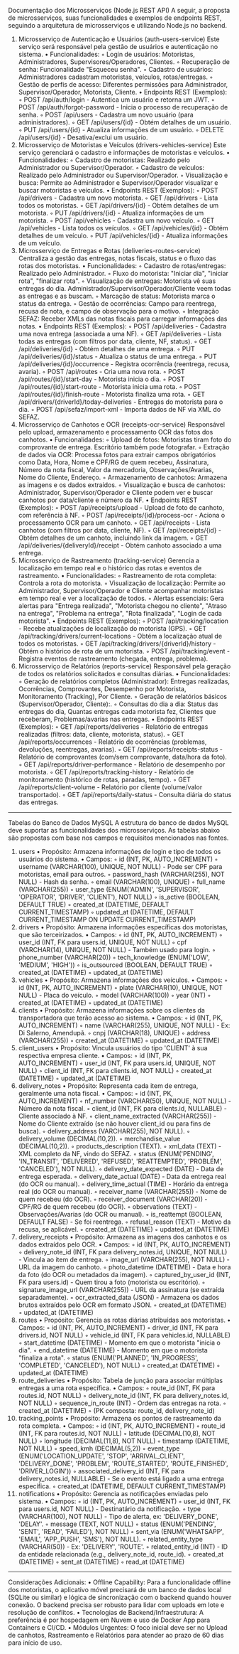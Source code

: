Documentação dos Microsserviços (Node.js REST API)
A seguir, a proposta de microsserviços, suas funcionalidades e exemplos de endpoints REST, seguindo a arquitetura de microsserviços e utilizando Node.js no backend.
1. Microsserviço de Autenticação e Usuários (auth-users-service)
Este serviço será responsável pela gestão de usuários e autenticação no sistema.
• Funcionalidades:
    ◦ Login de usuários: Motoristas, Administradores, Supervisores/Operadores, Clientes.
    ◦ Recuperação de senha: Funcionalidade "Esqueceu senha".
    ◦ Cadastro de usuários: Administradores cadastram motoristas, veículos, rotas/entregas.
    ◦ Gestão de perfis de acesso: Diferentes permissões para Administrador, Supervisor/Operador, Motorista, Cliente.
• Endpoints REST (Exemplos):
    ◦ POST /api/auth/login - Autentica um usuário e retorna um JWT.
    ◦ POST /api/auth/forgot-password - Inicia o processo de recuperação de senha.
    ◦ POST /api/users - Cadastra um novo usuário (para administradores).
    ◦ GET /api/users/{id} - Obtém detalhes de um usuário.
    ◦ PUT /api/users/{id} - Atualiza informações de um usuário.
    ◦ DELETE /api/users/{id} - Desativa/exclui um usuário.
2. Microsserviço de Motoristas e Veículos (drivers-vehicles-service)
Este serviço gerenciará o cadastro e informações de motoristas e veículos.
• Funcionalidades:
    ◦ Cadastro de motoristas: Realizado pelo Administrador ou Supervisor/Operador.
    ◦ Cadastro de veículos: Realizado pelo Administrador ou Supervisor/Operador.
    ◦ Visualização e busca: Permite ao Administrador e Supervisor/Operador visualizar e buscar motoristas e veículos.
• Endpoints REST (Exemplos):
    ◦ POST /api/drivers - Cadastra um novo motorista.
    ◦ GET /api/drivers - Lista todos os motoristas.
    ◦ GET /api/drivers/{id} - Obtém detalhes de um motorista.
    ◦ PUT /api/drivers/{id} - Atualiza informações de um motorista.
    ◦ POST /api/vehicles - Cadastra um novo veículo.
    ◦ GET /api/vehicles - Lista todos os veículos.
    ◦ GET /api/vehicles/{id} - Obtém detalhes de um veículo.
    ◦ PUT /api/vehicles/{id} - Atualiza informações de um veículo.
3. Microsserviço de Entregas e Rotas (deliveries-routes-service)
Centraliza a gestão das entregas, notas fiscais, status e o fluxo das rotas dos motoristas.
• Funcionalidades:
    ◦ Cadastro de rotas/entregas: Realizado pelo Administrador.
    ◦ Fluxo do motorista: "Iniciar dia", "iniciar rota", "finalizar rota".
    ◦ Visualização de entregas: Motorista vê suas entregas do dia. Administrador/Supervisor/Operador/Cliente veem todas as entregas e as buscam.
    ◦ Marcação de status: Motorista marca o status da entrega.
    ◦ Gestão de ocorrências: Campo para reentrega, recusa de nota, e campo de observação para o motivo.
    ◦ Integração SEFAZ: Receber XMLs das notas fiscais para carregar informações das notas.
• Endpoints REST (Exemplos):
    ◦ POST /api/deliveries - Cadastra uma nova entrega (associada a uma NF).
    ◦ GET /api/deliveries - Lista todas as entregas (com filtros por data, cliente, NF, status).
    ◦ GET /api/deliveries/{id} - Obtém detalhes de uma entrega.
    ◦ PUT /api/deliveries/{id}/status - Atualiza o status de uma entrega.
    ◦ PUT /api/deliveries/{id}/occurrence - Registra ocorrência (reentrega, recusa, avaria).
    ◦ POST /api/routes - Cria uma nova rota.
    ◦ POST /api/routes/{id}/start-day - Motorista inicia o dia.
    ◦ POST /api/routes/{id}/start-route - Motorista inicia uma rota.
    ◦ POST /api/routes/{id}/finish-route - Motorista finaliza uma rota.
    ◦ GET /api/drivers/{driverId}/today-deliveries - Entregas do motorista para o dia.
    ◦ POST /api/sefaz/import-xml - Importa dados de NF via XML do SEFAZ.
4. Microsserviço de Canhotos e OCR (receipts-ocr-service)
Responsável pelo upload, armazenamento e processamento OCR das fotos dos canhotos.
• Funcionalidades:
    ◦ Upload de fotos: Motoristas tiram foto do comprovante de entrega. Escritório também pode fotografar.
    ◦ Extração de dados via OCR: Processa fotos para extrair campos obrigatórios como Data, Hora, Nome e CPF/RG de quem recebeu, Assinatura, Número da nota fiscal, Valor da mercadoria, Observações/Avarias, Nome do Cliente, Endereço.
    ◦ Armazenamento de canhotos: Armazena as imagens e os dados extraídos.
    ◦ Visualização e busca de canhotos: Administrador, Supervisor/Operador e Cliente podem ver e buscar canhotos por data/cliente e número da NF.
• Endpoints REST (Exemplos):
    ◦ POST /api/receipts/upload - Upload de foto de canhoto, com referência à NF.
    ◦ POST /api/receipts/{id}/process-ocr - Aciona o processamento OCR para um canhoto.
    ◦ GET /api/receipts - Lista canhotos (com filtros por data, cliente, NF).
    ◦ GET /api/receipts/{id} - Obtém detalhes de um canhoto, incluindo link da imagem.
    ◦ GET /api/deliveries/{deliveryId}/receipt - Obtém canhoto associado a uma entrega.
5. Microsserviço de Rastreamento (tracking-service)
Gerencia a localização em tempo real e o histórico das rotas e eventos de rastreamento.
• Funcionalidades:
    ◦ Rastreamento de rota completa: Controla a rota do motorista.
    ◦ Visualização de localização: Permite ao Administrador, Supervisor/Operador e Cliente acompanhar motoristas em tempo real e ver a localização de todos.
    ◦ Alertas essenciais: Gera alertas para "Entrega realizada", "Motorista chegou no cliente", "Atraso na entrega", "Problema na entrega", "Rota finalizada", "Login de cada motorista".
• Endpoints REST (Exemplos):
    ◦ POST /api/tracking/location - Recebe atualizações de localização do motorista (GPS).
    ◦ GET /api/tracking/drivers/current-locations - Obtém a localização atual de todos os motoristas.
    ◦ GET /api/tracking/drivers/{driverId}/history - Obtém o histórico de rota de um motorista.
    ◦ POST /api/tracking/event - Registra eventos de rastreamento (chegada, entrega, problema).
6. Microsserviço de Relatórios (reports-service)
Responsável pela geração de todos os relatórios solicitados e consultas diárias.
• Funcionalidades:
    ◦ Geração de relatórios completos (Administrador): Entregas realizadas, Ocorrências, Comprovantes, Desempenho por Motorista, Monitoramento (Tracking), Por Cliente.
    ◦ Geração de relatórios básicos (Supervisor/Operador, Cliente):.
    ◦ Consultas do dia a dia: Status das entregas do dia, Quantas entregas cada motorista fez, Clientes que receberam, Problemas/avarias nas entregas.
• Endpoints REST (Exemplos):
    ◦ GET /api/reports/deliveries - Relatório de entregas realizadas (filtros: data, cliente, motorista, status).
    ◦ GET /api/reports/occurrences - Relatório de ocorrências (problemas, devoluções, reentregas, avarias).
    ◦ GET /api/reports/receipts-status - Relatório de comprovantes (com/sem comprovante, data/hora da foto).
    ◦ GET /api/reports/driver-performance - Relatório de desempenho por motorista.
    ◦ GET /api/reports/tracking-history - Relatório de monitoramento (histórico de rotas, paradas, tempo).
    ◦ GET /api/reports/client-volume - Relatório por cliente (volume/valor transportado).
    ◦ GET /api/reports/daily-status - Consulta diária do status das entregas.

--------------------------------------------------------------------------------
Tabelas do Banco de Dados MySQL
A estrutura do banco de dados MySQL deve suportar as funcionalidades dos microsserviços. As tabelas abaixo são propostas com base nos campos e requisitos mencionados nas fontes.
1. users
• Propósito: Armazena informações de login e tipo de todos os usuários do sistema.
• Campos:
    ◦ id (INT, PK, AUTO_INCREMENT)
    ◦ username (VARCHAR(100), UNIQUE, NOT NULL) - Pode ser CPF para motoristas, email para outros.
    ◦ password_hash (VARCHAR(255), NOT NULL) - Hash da senha.
    ◦ email (VARCHAR(100), UNIQUE)
    ◦ full_name (VARCHAR(255))
    ◦ user_type (ENUM('ADMIN', 'SUPERVISOR', 'OPERATOR', 'DRIVER', 'CLIENT'), NOT NULL)
    ◦ is_active (BOOLEAN, DEFAULT TRUE)
    ◦ created_at (DATETIME, DEFAULT CURRENT_TIMESTAMP)
    ◦ updated_at (DATETIME, DEFAULT CURRENT_TIMESTAMP ON UPDATE CURRENT_TIMESTAMP)
2. drivers
• Propósito: Armazena informações específicas dos motoristas, que são terceirizados.
• Campos:
    ◦ id (INT, PK, AUTO_INCREMENT)
    ◦ user_id (INT, FK para users.id, UNIQUE, NOT NULL)
    ◦ cpf (VARCHAR(14), UNIQUE, NOT NULL) - Também usado para login.
    ◦ phone_number (VARCHAR(20))
    ◦ tech_knowledge (ENUM('LOW', 'MEDIUM', 'HIGH'))
    ◦ is_outsourced (BOOLEAN, DEFAULT TRUE)
    ◦ created_at (DATETIME)
    ◦ updated_at (DATETIME)
3. vehicles
• Propósito: Armazena informações dos veículos.
• Campos:
    ◦ id (INT, PK, AUTO_INCREMENT)
    ◦ plate (VARCHAR(10), UNIQUE, NOT NULL) - Placa do veículo.
    ◦ model (VARCHAR(100))
    ◦ year (INT)
    ◦ created_at (DATETIME)
    ◦ updated_at (DATETIME)
4. clients
• Propósito: Armazena informações sobre os clientes da transportadora que terão acesso ao sistema.
• Campos:
    ◦ id (INT, PK, AUTO_INCREMENT)
    ◦ name (VARCHAR(255), UNIQUE, NOT NULL) - Ex: Di Salerno, Amendupã.
    ◦ cnpj (VARCHAR(18), UNIQUE)
    ◦ address (VARCHAR(255))
    ◦ created_at (DATETIME)
    ◦ updated_at (DATETIME)
5. client_users
• Propósito: Vincula usuários do tipo 'CLIENT' à sua respectiva empresa cliente.
• Campos:
    ◦ id (INT, PK, AUTO_INCREMENT)
    ◦ user_id (INT, FK para users.id, UNIQUE, NOT NULL)
    ◦ client_id (INT, FK para clients.id, NOT NULL)
    ◦ created_at (DATETIME)
    ◦ updated_at (DATETIME)
6. delivery_notes
• Propósito: Representa cada item de entrega, geralmente uma nota fiscal.
• Campos:
    ◦ id (INT, PK, AUTO_INCREMENT)
    ◦ nf_number (VARCHAR(50), UNIQUE, NOT NULL) - Número da nota fiscal.
    ◦ client_id (INT, FK para clients.id, NULLABLE) - Cliente associado à NF.
    ◦ client_name_extracted (VARCHAR(255)) - Nome do Cliente extraído (se não houver client_id ou para fins de busca).
    ◦ delivery_address (VARCHAR(255), NOT NULL).
    ◦ delivery_volume (DECIMAL(10,2)).
    ◦ merchandise_value (DECIMAL(10,2)).
    ◦ products_description (TEXT).
    ◦ xml_data (TEXT) - XML completo da NF, vindo do SEFAZ.
    ◦ status (ENUM('PENDING', 'IN_TRANSIT', 'DELIVERED', 'REFUSED', 'REATTEMPTED', 'PROBLEM', 'CANCELED'), NOT NULL).
    ◦ delivery_date_expected (DATE) - Data de entrega esperada.
    ◦ delivery_date_actual (DATE) - Data da entrega real (do OCR ou manual).
    ◦ delivery_time_actual (TIME) - Horário da entrega real (do OCR ou manual).
    ◦ receiver_name (VARCHAR(255)) - Nome de quem recebeu (do OCR).
    ◦ receiver_document (VARCHAR(20)) - CPF/RG de quem recebeu (do OCR).
    ◦ observations (TEXT) - Observações/Avarias (do OCR ou manual).
    ◦ is_reattempt (BOOLEAN, DEFAULT FALSE) - Se foi reentrega.
    ◦ refusal_reason (TEXT) - Motivo da recusa, se aplicável.
    ◦ created_at (DATETIME)
    ◦ updated_at (DATETIME)
7. delivery_receipts
• Propósito: Armazena as imagens dos canhotos e os dados extraídos pelo OCR.
• Campos:
    ◦ id (INT, PK, AUTO_INCREMENT)
    ◦ delivery_note_id (INT, FK para delivery_notes.id, UNIQUE, NOT NULL) - Vincula ao item de entrega.
    ◦ image_url (VARCHAR(255), NOT NULL) - URL da imagem do canhoto.
    ◦ photo_datetime (DATETIME) - Data e hora da foto (do OCR ou metadados da imagem).
    ◦ captured_by_user_id (INT, FK para users.id) - Quem tirou a foto (motorista ou escritório).
    ◦ signature_image_url (VARCHAR(255)) - URL da assinatura (se extraída separadamente).
    ◦ ocr_extracted_data (JSON) - Armazena os dados brutos extraídos pelo OCR em formato JSON.
    ◦ created_at (DATETIME)
    ◦ updated_at (DATETIME)
8. routes
• Propósito: Gerencia as rotas diárias atribuídas aos motoristas.
• Campos:
    ◦ id (INT, PK, AUTO_INCREMENT)
    ◦ driver_id (INT, FK para drivers.id, NOT NULL)
    ◦ vehicle_id (INT, FK para vehicles.id, NULLABLE)
    ◦ start_datetime (DATETIME) - Momento em que o motorista "inicia o dia".
    ◦ end_datetime (DATETIME) - Momento em que o motorista "finaliza a rota".
    ◦ status (ENUM('PLANNED', 'IN_PROGRESS', 'COMPLETED', 'CANCELED'), NOT NULL)
    ◦ created_at (DATETIME)
    ◦ updated_at (DATETIME)
9. route_deliveries
• Propósito: Tabela de junção para associar múltiplas entregas a uma rota específica.
• Campos:
    ◦ route_id (INT, FK para routes.id, NOT NULL)
    ◦ delivery_note_id (INT, FK para delivery_notes.id, NOT NULL)
    ◦ sequence_in_route (INT) - Ordem das entregas na rota.
    ◦ created_at (DATETIME)
    ◦ (PK composta: route_id, delivery_note_id)
10. tracking_points
• Propósito: Armazena os pontos de rastreamento da rota completa.
• Campos:
    ◦ id (INT, PK, AUTO_INCREMENT)
    ◦ route_id (INT, FK para routes.id, NOT NULL)
    ◦ latitude (DECIMAL(10,8), NOT NULL)
    ◦ longitude (DECIMAL(11,8), NOT NULL)
    ◦ timestamp (DATETIME, NOT NULL)
    ◦ speed_kmh (DECIMAL(5,2))
    ◦ event_type (ENUM('LOCATION_UPDATE', 'STOP', 'ARRIVAL_CLIENT', 'DELIVERY_DONE', 'PROBLEM', 'ROUTE_STARTED', 'ROUTE_FINISHED', 'DRIVER_LOGIN'))
    ◦ associated_delivery_id (INT, FK para delivery_notes.id, NULLABLE) - Se o evento está ligado a uma entrega específica.
    ◦ created_at (DATETIME, DEFAULT CURRENT_TIMESTAMP)
11. notifications
• Propósito: Gerencia as notificações enviadas pelo sistema.
• Campos:
    ◦ id (INT, PK, AUTO_INCREMENT)
    ◦ user_id (INT, FK para users.id, NOT NULL) - Destinatário da notificação.
    ◦ type (VARCHAR(100), NOT NULL) - Tipo de alerta, ex: 'DELIVERY_DONE', 'DELAY'.
    ◦ message (TEXT, NOT NULL)
    ◦ status (ENUM('PENDING', 'SENT', 'READ', 'FAILED'), NOT NULL)
    ◦ sent_via (ENUM('WHATSAPP', 'EMAIL', 'APP_PUSH', 'SMS'), NOT NULL).
    ◦ related_entity_type (VARCHAR(50)) - Ex: 'DELIVERY', 'ROUTE'.
    ◦ related_entity_id (INT) - ID da entidade relacionada (e.g., delivery_note_id, route_id).
    ◦ created_at (DATETIME)
    ◦ sent_at (DATETIME)
    ◦ read_at (DATETIME)

--------------------------------------------------------------------------------
Considerações Adicionais:
• Offline Capability: Para a funcionalidade offline dos motoristas, o aplicativo móvel precisará de um banco de dados local (SQLite ou similar) e lógica de sincronização com o backend quando houver conexão. O backend precisa ser robusto para lidar com uploads em lote e resolução de conflitos.
• Tecnologias de Backend/Infraestrutura: A preferência é por hospedagem em Nuvem e uso de Docker App para Containers e CI/CD.
• Módulos Urgentes: O foco inicial deve ser no Upload de canhotos, Rastreamento e Relatórios para atender ao prazo de 60 dias para início de uso.